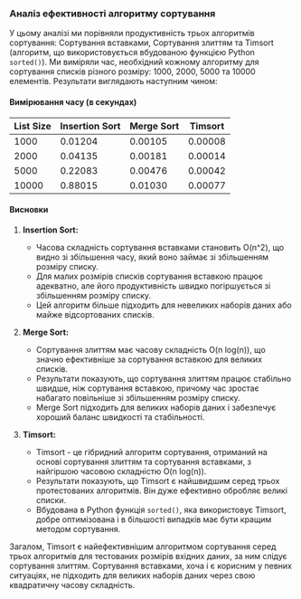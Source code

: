 ### Аналіз ефективності алгоритму сортування

У цьому аналізі ми порівняли продуктивність трьох алгоритмів сортування: Сортування вставками, Сортування злиттям та Timsort (алгоритм, що використовується вбудованою функцією Python `sorted()`). Ми виміряли час, необхідний кожному алгоритму для сортування списків різного розміру: 1000, 2000, 5000 та 10000 елементів. Результати виглядають наступним чином:

#### Вимірювання часу (в секундах)

| List Size | Insertion Sort | Merge Sort | Timsort |
| --------- | -------------- | ---------- | ------- |
| 1000      | 0.01204        | 0.00105    | 0.00008 |
| 2000      | 0.04135        | 0.00181    | 0.00014 |
| 5000      | 0.22083        | 0.00476    | 0.00042 |
| 10000     | 0.88015        | 0.01030    | 0.00077 |

#### Висновки

1. **Insertion Sort:**

   - Часова складність сортування вставками становить O(n^2), що видно зі збільшення часу, який воно займає зі збільшенням розміру списку.
   - Для малих розмірів списків сортування вставкою працює адекватно, але його продуктивність швидко погіршується зі збільшенням розміру списку.
   - Цей алгоритм більше підходить для невеликих наборів даних або майже відсортованих списків.

2. **Merge Sort:**

   - Сортування злиттям має часову складність O(n log(n)), що значно ефективніше за сортування вставкою для великих списків.
   - Результати показують, що сортування злиттям працює стабільно швидше, ніж сортування вставкою, причому час зростає набагато повільніше зі збільшенням розміру списку.
   - Merge Sort підходить для великих наборів даних і забезпечує хороший баланс швидкості та стабільності.

3. **Timsort:**
   - Timsort - це гібридний алгоритм сортування, отриманий на основі сортування злиттям та сортування вставками, з найгіршою часовою складністю O(n log(n)).
   - Результати показують, що Timsort є найшвидшим серед трьох протестованих алгоритмів. Він дуже ефективно обробляє великі списки.
   - Вбудована в Python функція `sorted()`, яка використовує Timsort, добре оптимізована і в більшості випадків має бути кращим методом сортування.

Загалом, Timsort є найефективнішим алгоритмом сортування серед трьох алгоритмів для тестованих розмірів вхідних даних, за ним слідує сортування злиттям. Сортування вставками, хоча і є корисним у певних ситуаціях, не підходить для великих наборів даних через свою квадратичну часову складність.
